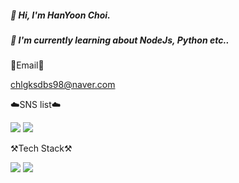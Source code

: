 ##### 👋 Hi, I'm HanYoon Choi.
##### 🌱 I'm currently learning about NodeJs, Python etc..


📧Email📧

chlgksdbs98@naver.com


☁️SNS list☁️

<a href="https://www.facebook.com/profile.php?id=100013209942817" target="_blank"><img src="https://img.shields.io/badge/Facebook-1877F2?style=flat-square&logo=Facebook&logoColor=white"/></a>
<a href="https://www.instagram.com/chlgksdbs/" target="_blank"><img src="https://img.shields.io/badge/Instagram-E4405F?style=flat-square&logo=Instagram&logoColor=white"/></a>


⚒️Tech Stack⚒️

<img src="https://img.shields.io/badge/Python-3776AB?style=flat-square&logo=Python&logoColor=white"/>
<img src="https://img.shields.io/badge/Node.js-339933?style=flat-square&logo=Node.js&logoColor=white"/>

<!--
**chlgksdbs/chlgksdbs** is a ✨ _special_ ✨ repository because its `README.md` (this file) appears on your GitHub profile.

Here are some ideas to get you started:

- 🔭 I’m currently working on ...
- 🌱 I’m currently learning ...
- 👯 I’m looking to collaborate on ...
- 🤔 I’m looking for help with ...
- 💬 Ask me about ...
- 📫 How to reach me: ...
- 😄 Pronouns: ...
- ⚡ Fun fact: ...
-->
